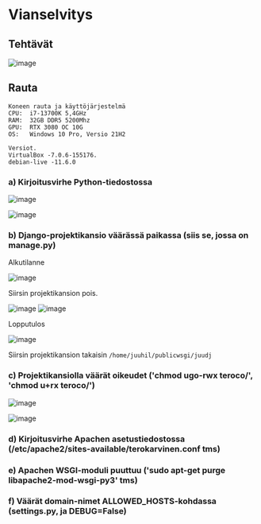 # Vianselvitys

## Tehtävät
![image](https://user-images.githubusercontent.com/122887067/222975909-6a9a3e50-3eda-4a77-a33b-3eea0448826c.png)


## Rauta

    Koneen rauta ja käyttöjärjestelmä
    CPU:  i7-13700K 5,4GHz
    RAM:  32GB DDR5 5200Mhz
    GPU:  RTX 3080 OC 10G
    OS:   Windows 10 Pro, Versio 21H2
    
    Versiot. 
    VirtualBox -7.0.6-155176.
    debian-live -11.6.0
    
### a) Kirjoitusvirhe Python-tiedostossa
![image](https://user-images.githubusercontent.com/122887067/222976341-02f37186-3b0e-401a-83c3-184d0803206e.png)

![image](https://user-images.githubusercontent.com/122887067/222976323-7890ad1e-4ed8-4621-8ae3-28a0955bd98a.png)

### b) Django-projektikansio väärässä paikassa (siis se, jossa on manage.py)
Alkutilanne

![image](https://user-images.githubusercontent.com/122887067/222976341-02f37186-3b0e-401a-83c3-184d0803206e.png)

Siirsin projektikansion pois.

![image](https://user-images.githubusercontent.com/122887067/222976872-46be1457-8872-4cde-a11f-7916492802c9.png)
![image](https://user-images.githubusercontent.com/122887067/222976889-9e8bee8e-f247-4678-9083-7ba23e80f429.png)

Lopputulos

![image](https://user-images.githubusercontent.com/122887067/222976913-08f0f8ce-7484-4b84-88f2-21307529325a.png)

Siirsin projektikansion takaisin ``/home/juuhil/publicwsgi/juudj``

### c) Projektikansiolla väärät oikeudet ('chmod ugo-rwx teroco/', 'chmod u+rx teroco/')

![image](https://user-images.githubusercontent.com/122887067/222984802-4dfe668d-757b-4a16-a9bf-08485adf085a.png)

![image](https://user-images.githubusercontent.com/122887067/222984888-e4e4aa5d-08c6-4809-af76-8096092af0b0.png)

### d) Kirjoitusvirhe Apachen asetustiedostossa (/etc/apache2/sites-available/terokarvinen.conf tms)

### e) Apachen WSGI-moduli puuttuu ('sudo apt-get purge libapache2-mod-wsgi-py3' tms)

### f) Väärät domain-nimet ALLOWED_HOSTS-kohdassa (settings.py, ja DEBUG=False)


